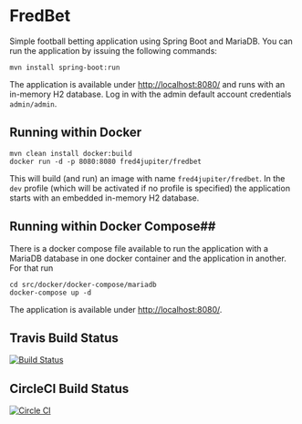 # FredBet #

Simple football betting application using Spring Boot and MariaDB. You can run the application by issuing the following commands:

	mvn install spring-boot:run

The application is available under [http://localhost:8080/](http://localhost:8080/) and runs with an in-memory H2 database. Log in with the admin default account credentials `admin/admin`.

## Running within Docker ##

	mvn clean install docker:build
	docker run -d -p 8080:8080 fred4jupiter/fredbet

This will build (and run) an image with name `fred4jupiter/fredbet`. In the `dev` profile (which will be activated if no profile is specified) the application starts with an embedded in-memory H2 database.

## Running within Docker Compose##

There is a docker compose file available to run the application with a MariaDB database in one docker container and the application in another. For that run

	cd src/docker/docker-compose/mariadb
	docker-compose up -d

The application is available under [http://localhost:8080/](http://localhost:8080/).

## Travis Build Status ##
[![Build Status](https://travis-ci.org/fred4jupiter/fredbet.svg?branch=master)](https://travis-ci.org/fred4jupiter/fredbet)

## CircleCI Build Status ##

[![Circle CI](https://circleci.com/gh/fred4jupiter/fredbet.svg?style=shield)](https://circleci.com/gh/fred4jupiter/fredbet)
